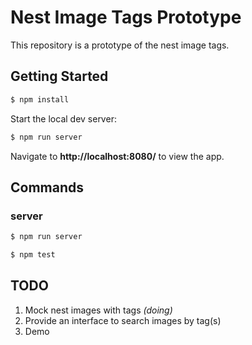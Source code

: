 # Nest Image Tags Prototype

This repository is a prototype of the nest image tags.

## Getting Started

```sh
$ npm install
```

Start the local dev server:

```sh
$ npm run server
```

Navigate to **http://localhost:8080/** to view the app.

## Commands

### server

```sh
$ npm run server
```

```sh
$ npm test
```

## TODO

1. Mock nest images with tags _(doing)_
2. Provide an interface to search images by tag(s)
3. Demo


